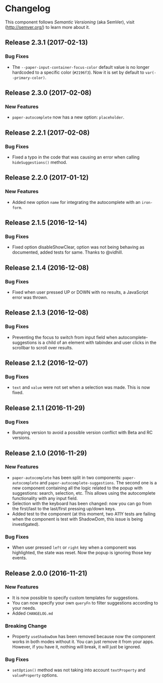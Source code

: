 # Changelog

This component follows *Semantic Versioning* (aka SemVer), visit (http://semver.org/) to learn more about it.

## Release 2.3.1 (2017-02-13)

### Bug Fixes
- The `--paper-input-container-focus-color` default value is no longer hardcoded to a specific color (`#2196f3`). 
Now it is set by default to `var(--primary-color)`.

## Release 2.3.0 (2017-02-08)

### New Features
- `paper-autocomplete` now has a new option: `placeholder`.

## Release 2.2.1 (2017-02-08)

### Bug Fixes
- Fixed a typo in the code that was causing an error when calling `hideSuggestions()` method.

## Release 2.2.0 (2017-01-12)

### New Features
- Added new option `name` for integrating the autocomplete with an `iron-form`.

## Release 2.1.5 (2016-12-14)

### Bug Fixes
- Fixed option disableShowClear, option was not being behaving as documented, added tests for same. Thanks to @vidhill.

## Release 2.1.4 (2016-12-08)

### Bug Fixes
- Fixed when user pressed UP or DOWN with no results, a JavaScript error was thrown.

## Release 2.1.3 (2016-12-08)

### Bug Fixes
- Preventing the focus to switch from input field when autocomplete-suggestions is a child of an element with tabindex
and user clicks in the scrollbar to scroll over results.

## Release 2.1.2 (2016-12-07)

### Bug Fixes
- `text` and `value` were not set when a selection was made. This is now fixed. 

## Release 2.1.1 (2016-11-29)

### Bug Fixes
- Bumping version to avoid a possible version conflict with Beta and RC versions.

## Release 2.1.0 (2016-11-29)

### New Features
- `paper-autocomplete` has been split in two components: `paper-autocomplete` and `paper-autocomplete-suggestions`.
The second one is a new component containing all the logic related to the popup with suggestions: search, selection,
etc. This allows using the autocomplete functionality with any input field.
- Selection with the keyboard has been changed: now you can go from the first/last to the last/first pressing up/down keys.
- Added test to the component (at this moment, two A11Y tests are failing when the component is test with ShadowDom,
this issue is being investigated).

### Bug Fixes
- When user pressed `left` or `right` key when a component was highlighted, the state was reset. Now the popup is 
 ignoring those key events.

## Release 2.0.0 (2016-11-21)

### New Features
- It is now possible to specify custom templates for suggestions.
- You can now specify your own `queryFn` to filter suggestions according to your needs.
- Added `CHANGELOG.md`

### Breaking Change
- Property `useShadowDom` has been removed because now the component works in both modes without it. You can just remove
  it from your apps. However, if you have it, nothing will break, it will just be ignored.
  
### Bug Fixes
- `setOption()` method was not taking into account `textProperty` and `valueProperty` options.
